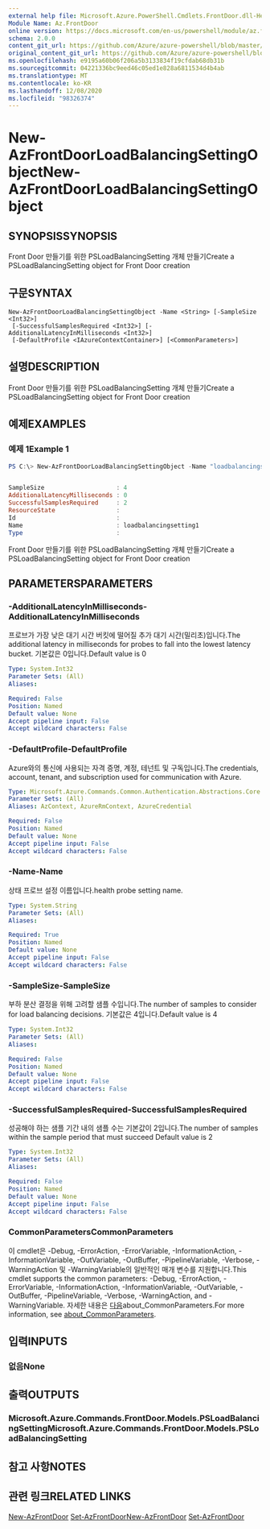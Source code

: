 ```yaml
---
external help file: Microsoft.Azure.PowerShell.Cmdlets.FrontDoor.dll-Help.xml
Module Name: Az.FrontDoor
online version: https://docs.microsoft.com/en-us/powershell/module/az.frontdoor/new-azfrontdoorloadbalancingsettingobject
schema: 2.0.0
content_git_url: https://github.com/Azure/azure-powershell/blob/master/src/FrontDoor/FrontDoor/help/New-AzFrontDoorLoadBalancingSettingObject.md
original_content_git_url: https://github.com/Azure/azure-powershell/blob/master/src/FrontDoor/FrontDoor/help/New-AzFrontDoorLoadBalancingSettingObject.md
ms.openlocfilehash: e9195a60b06f206a5b3133834f19cfdab68db31b
ms.sourcegitcommit: 04221336bc9eed46c05ed1e828a6811534d4b4ab
ms.translationtype: MT
ms.contentlocale: ko-KR
ms.lasthandoff: 12/08/2020
ms.locfileid: "98326374"
---
```

# <span data-ttu-id="2f001-101">New-AzFrontDoorLoadBalancingSettingObject</span><span class="sxs-lookup"><span data-stu-id="2f001-101">New-AzFrontDoorLoadBalancingSettingObject</span></span>

## <span data-ttu-id="2f001-102">SYNOPSIS</span><span class="sxs-lookup"><span data-stu-id="2f001-102">SYNOPSIS</span></span>
<span data-ttu-id="2f001-103">Front Door 만들기를 위한 PSLoadBalancingSetting 개체 만들기</span><span class="sxs-lookup"><span data-stu-id="2f001-103">Create a PSLoadBalancingSetting object for Front Door creation</span></span>

## <span data-ttu-id="2f001-104">구문</span><span class="sxs-lookup"><span data-stu-id="2f001-104">SYNTAX</span></span>

```
New-AzFrontDoorLoadBalancingSettingObject -Name <String> [-SampleSize <Int32>]
 [-SuccessfulSamplesRequired <Int32>] [-AdditionalLatencyInMilliseconds <Int32>]
 [-DefaultProfile <IAzureContextContainer>] [<CommonParameters>]
```

## <span data-ttu-id="2f001-105">설명</span><span class="sxs-lookup"><span data-stu-id="2f001-105">DESCRIPTION</span></span>
<span data-ttu-id="2f001-106">Front Door 만들기를 위한 PSLoadBalancingSetting 개체 만들기</span><span class="sxs-lookup"><span data-stu-id="2f001-106">Create a PSLoadBalancingSetting object for Front Door creation</span></span>

## <span data-ttu-id="2f001-107">예제</span><span class="sxs-lookup"><span data-stu-id="2f001-107">EXAMPLES</span></span>

### <span data-ttu-id="2f001-108">예제 1</span><span class="sxs-lookup"><span data-stu-id="2f001-108">Example 1</span></span>
```powershell
PS C:\> New-AzFrontDoorLoadBalancingSettingObject -Name "loadbalancingsetting1"


SampleSize                    : 4
AdditionalLatencyMilliseconds : 0
SuccessfulSamplesRequired     : 2
ResourceState                 :
Id                            :
Name                          : loadbalancingsetting1
Type                          :
```

<span data-ttu-id="2f001-109">Front Door 만들기를 위한 PSLoadBalancingSetting 개체 만들기</span><span class="sxs-lookup"><span data-stu-id="2f001-109">Create a PSLoadBalancingSetting object for Front Door creation</span></span>

## <span data-ttu-id="2f001-110">PARAMETERS</span><span class="sxs-lookup"><span data-stu-id="2f001-110">PARAMETERS</span></span>

### <span data-ttu-id="2f001-111">-AdditionalLatencyInMilliseconds</span><span class="sxs-lookup"><span data-stu-id="2f001-111">-AdditionalLatencyInMilliseconds</span></span>
<span data-ttu-id="2f001-112">프로브가 가장 낮은 대기 시간 버킷에 떨어질 추가 대기 시간(밀리초)입니다.</span><span class="sxs-lookup"><span data-stu-id="2f001-112">The additional latency in milliseconds for probes to fall into the lowest latency bucket.</span></span> <span data-ttu-id="2f001-113">기본값은 0입니다.</span><span class="sxs-lookup"><span data-stu-id="2f001-113">Default value is 0</span></span>

```yaml
Type: System.Int32
Parameter Sets: (All)
Aliases:

Required: False
Position: Named
Default value: None
Accept pipeline input: False
Accept wildcard characters: False
```

### <span data-ttu-id="2f001-114">-DefaultProfile</span><span class="sxs-lookup"><span data-stu-id="2f001-114">-DefaultProfile</span></span>
<span data-ttu-id="2f001-115">Azure와의 통신에 사용되는 자격 증명, 계정, 테넌트 및 구독입니다.</span><span class="sxs-lookup"><span data-stu-id="2f001-115">The credentials, account, tenant, and subscription used for communication with Azure.</span></span>

```yaml
Type: Microsoft.Azure.Commands.Common.Authentication.Abstractions.Core.IAzureContextContainer
Parameter Sets: (All)
Aliases: AzContext, AzureRmContext, AzureCredential

Required: False
Position: Named
Default value: None
Accept pipeline input: False
Accept wildcard characters: False
```

### <span data-ttu-id="2f001-116">-Name</span><span class="sxs-lookup"><span data-stu-id="2f001-116">-Name</span></span>
<span data-ttu-id="2f001-117">상태 프로브 설정 이름입니다.</span><span class="sxs-lookup"><span data-stu-id="2f001-117">health probe setting name.</span></span>

```yaml
Type: System.String
Parameter Sets: (All)
Aliases:

Required: True
Position: Named
Default value: None
Accept pipeline input: False
Accept wildcard characters: False
```

### <span data-ttu-id="2f001-118">-SampleSize</span><span class="sxs-lookup"><span data-stu-id="2f001-118">-SampleSize</span></span>
<span data-ttu-id="2f001-119">부하 분산 결정을 위해 고려할 샘플 수입니다.</span><span class="sxs-lookup"><span data-stu-id="2f001-119">The number of samples to consider for load balancing decisions.</span></span>
<span data-ttu-id="2f001-120">기본값은 4입니다.</span><span class="sxs-lookup"><span data-stu-id="2f001-120">Default value is 4</span></span>

```yaml
Type: System.Int32
Parameter Sets: (All)
Aliases:

Required: False
Position: Named
Default value: None
Accept pipeline input: False
Accept wildcard characters: False
```

### <span data-ttu-id="2f001-121">-SuccessfulSamplesRequired</span><span class="sxs-lookup"><span data-stu-id="2f001-121">-SuccessfulSamplesRequired</span></span>
<span data-ttu-id="2f001-122">성공해야 하는 샘플 기간 내의 샘플 수는 기본값이 2입니다.</span><span class="sxs-lookup"><span data-stu-id="2f001-122">The number of samples within the sample period that must succeed Default value is 2</span></span>

```yaml
Type: System.Int32
Parameter Sets: (All)
Aliases:

Required: False
Position: Named
Default value: None
Accept pipeline input: False
Accept wildcard characters: False
```

### <span data-ttu-id="2f001-123">CommonParameters</span><span class="sxs-lookup"><span data-stu-id="2f001-123">CommonParameters</span></span>
<span data-ttu-id="2f001-124">이 cmdlet은 -Debug, -ErrorAction, -ErrorVariable, -InformationAction, -InformationVariable, -OutVariable, -OutBuffer, -PipelineVariable, -Verbose, -WarningAction 및 -WarningVariable의 일반적인 매개 변수를 지원합니다.</span><span class="sxs-lookup"><span data-stu-id="2f001-124">This cmdlet supports the common parameters: -Debug, -ErrorAction, -ErrorVariable, -InformationAction, -InformationVariable, -OutVariable, -OutBuffer, -PipelineVariable, -Verbose, -WarningAction, and -WarningVariable.</span></span> <span data-ttu-id="2f001-125">자세한 내용은 [다음](http://go.microsoft.com/fwlink/?LinkID=113216)about_CommonParameters.</span><span class="sxs-lookup"><span data-stu-id="2f001-125">For more information, see [about_CommonParameters](http://go.microsoft.com/fwlink/?LinkID=113216).</span></span>

## <span data-ttu-id="2f001-126">입력</span><span class="sxs-lookup"><span data-stu-id="2f001-126">INPUTS</span></span>

### <span data-ttu-id="2f001-127">없음</span><span class="sxs-lookup"><span data-stu-id="2f001-127">None</span></span>

## <span data-ttu-id="2f001-128">출력</span><span class="sxs-lookup"><span data-stu-id="2f001-128">OUTPUTS</span></span>

### <span data-ttu-id="2f001-129">Microsoft.Azure.Commands.FrontDoor.Models.PSLoadBalancingSetting</span><span class="sxs-lookup"><span data-stu-id="2f001-129">Microsoft.Azure.Commands.FrontDoor.Models.PSLoadBalancingSetting</span></span>

## <span data-ttu-id="2f001-130">참고 사항</span><span class="sxs-lookup"><span data-stu-id="2f001-130">NOTES</span></span>

## <span data-ttu-id="2f001-131">관련 링크</span><span class="sxs-lookup"><span data-stu-id="2f001-131">RELATED LINKS</span></span>

<span data-ttu-id="2f001-132">[New-AzFrontDoor](./New-AzFrontDoor.md) 
 [Set-AzFrontDoor](./Set-AzFrontDoor.md)</span><span class="sxs-lookup"><span data-stu-id="2f001-132">[New-AzFrontDoor](./New-AzFrontDoor.md)
[Set-AzFrontDoor](./Set-AzFrontDoor.md)</span></span>
